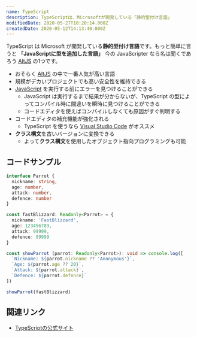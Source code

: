 ```yaml
---
name: TypeScript
description: TypeScriptは、Microsoftが開発している「静的型付け言語」
modifiedDate: 2020-05-27T10:20:14.000Z
createdDate: 2020-05-12T14:13:40.000Z
---
```


TypeScript は Microsoft が開発している**静的型付け言語**です。もっと簡単に言うと **「JavaScriptに型を追加した言語」**
今の JavaScripter なら名は聞くであろう [AltJS](/tags/altjs) の1つです。

- おそらく [AltJS](/tags/altjs) の中で一番人気が高い言語
- 規模がデカいプロジェクトでも高い安全性を維持できる
- [JavaScript](/tags/javascript) を実行する前にエラーを見つけることができる
  - JavaScript は実行するまで結果が分からないが、TypeScript の型によってコンパイル時に間違いを瞬時に見つけることができる
  - コードエディタを使えばコンパイルしなくても原因がすぐ判明する
- コードエディタの補充機能が強化される
  - TypeScript を使うなら [Visual Studio Code](/tags/visual-studio-code) がオススメ
- **クラス構文**を古いバージョンに変換できる
  - よって**クラス構文**を使用したオブジェクト指向プログラミングも可能

## コードサンプル

```ts
interface Parrot {
  nickname: string,
  age: number,
  attack: number,
  defence: number
}

const fastBlizzard: Readonly<Parrot> = {
  nickname: 'FastBlizzard',
  age: 123456789,
  attack: 99999,
  defence: 99999
}

const showParrot (parrot: Readonly<Parrot>): void => console.log([
  `Nickname: ${parrot.nickname ?? 'Anonymous'}`,
  `Age: ${parrot.age ?? 20}`,
  `Attack: ${parrot.attack}`,
  `Defence: ${parrot.defence}`
])

showParrot(fastBlizzard)
```

## 関連リンク

- [TypeScriptの公式サイト](https://www.typescriptlang.org/)
